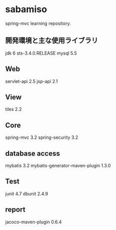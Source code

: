 sabamiso
========

spring-mvc learning repository.

## 開発環境と主な使用ライブラリ
jdk 6
sts-3.4.0.RELEASE
mysql 5.5

## Web
servlet-api 2.5
jsp-api 2.1

## View
tiles 2.2

## Core
spring-mvc 3.2
spring-security 3.2

## database access
mybatis 3.2
mybatis-generator-maven-plugin 1.3.0

## Test
junit 4.7
dbunit 2.4.9

## report
jacoco-maven-plugin 0.6.4


